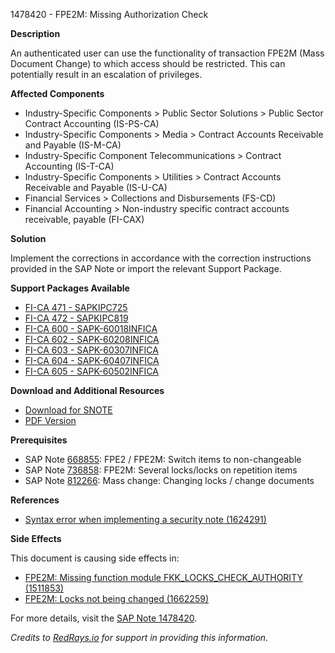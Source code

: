 1478420 - FPE2M: Missing Authorization Check

**Description**
  
An authenticated user can use the functionality of transaction FPE2M (Mass Document Change) to which access should be restricted. This can potentially result in an escalation of privileges.

**Affected Components**
  
- Industry-Specific Components > Public Sector Solutions > Public Sector Contract Accounting (IS-PS-CA)
- Industry-Specific Components > Media > Contract Accounts Receivable and Payable (IS-M-CA)
- Industry-Specific Component Telecommunications > Contract Accounting (IS-T-CA)
- Industry-Specific Components > Utilities > Contract Accounts Receivable and Payable (IS-U-CA)
- Financial Services > Collections and Disbursements (FS-CD)
- Financial Accounting > Non-industry specific contract accounts receivable, payable (FI-CAX)

**Solution**
  
Implement the corrections in accordance with the correction instructions provided in the SAP Note or import the relevant Support Package.

**Support Packages Available**
  
- [FI-CA 471 - SAPKIPC725](https://me.sap.com/supportpackage/SAPKIPC725)
- [FI-CA 472 - SAPKIPC819](https://me.sap.com/supportpackage/SAPKIPC819)
- [FI-CA 600 - SAPK-60018INFICA](https://me.sap.com/supportpackage/SAPK-60018INFICA)
- [FI-CA 602 - SAPK-60208INFICA](https://me.sap.com/supportpackage/SAPK-60208INFICA)
- [FI-CA 603 - SAPK-60307INFICA](https://me.sap.com/supportpackage/SAPK-60307INFICA)
- [FI-CA 604 - SAPK-60407INFICA](https://me.sap.com/supportpackage/SAPK-60407INFICA)
- [FI-CA 605 - SAPK-60502INFICA](https://me.sap.com/supportpackage/SAPK-60502INFICA)

**Download and Additional Resources**
  
- [Download for SNOTE](https://notesdownloads.sap.com/note/0040000008747412017)
- [PDF Version](https://userapps.support.sap.com/sap/support/sfm/notes/print/0001478420?language=en-US&token=B07C9C616249D163EA1B4D8580AD2D5C)

**Prerequisites**
  
- SAP Note [668855](https://me.sap.com/notes/668855): FPE2 / FPE2M: Switch items to non-changeable
- SAP Note [736858](https://me.sap.com/notes/736858): FPE2M: Several locks/locks on repetition items
- SAP Note [812266](https://me.sap.com/notes/812266): Mass change: Changing locks / change documents

**References**
  
- [Syntax error when implementing a security note (1624291)](https://me.sap.com/notes/1624291)

**Side Effects**
  
This document is causing side effects in:
- [FPE2M: Missing function module FKK_LOCKS_CHECK_AUTHORITY (1511853)](https://me.sap.com/notes/0001511853)
- [FPE2M: Locks not being changed (1662259)](https://me.sap.com/notes/0001662259)

For more details, visit the [SAP Note 1478420](https://me.sap.com/notes/1478420).

*Credits to [RedRays.io](https://redrays.io) for support in providing this information.*